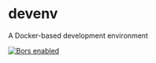 # devenv
A Docker-based development environment

[![Bors enabled](https://bors.tech/images/badge_small.svg)](https://app.bors.tech/repositories/19332)
